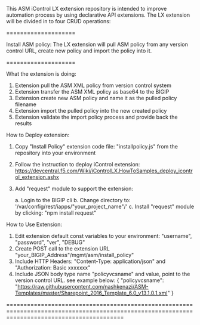 This ASM iControl LX extension repository is intended to improve automation process by using declarative API extensions.
The LX extension will be divided in to four CRUD operations:


====================

Install  ASM policy: The LX extension will pull ASM policy from any version control URL, create new policy and import the policy into it.

====================

What the extension is doing:
1. Extension pull the ASM XML policy from version control system
2. Extension transfer the ASM XML policy as base64 to the BIGIP
3. Extension create new ASM policy and name it as the pulled policy filename
4. Extension import the pulled policy into the new created policy
5. Extension validate the import policy process and provide back the results

How to Deploy extension:
1. Copy "Install Policy" extension code file: "installpolicy.js" from the repository into your environment
2. Follow the instruction to deploy iControl extension: https://devcentral.f5.com/Wiki/iControlLX.HowToSamples_deploy_icontrol_extension.ashx
3. Add "request" module to support the extension:

   a. Login to the BIGIP cli
   b. Change directory to: '/var/config/rest/iapps/"your_project_name"/'
   c. Install "request" module by clicking: "npm install request"  

How to Use Extension:
1. Edit extension default const variables to your environment: "username", "password", "ver", "DEBUG"
2. Create POST call to the extension URL "your_BIGIP_Address"/mgmt/asm/install_policy"
3. Include HTTP Headers: "Content-Type: application/json" and "Authorization: Basic xxxxxxx"
4. Include JSON body type name "policyvcsname" and value, point to the version control URL. see example below:
{ "policyvcsname": "https://raw.githubusercontent.com/nashkenazi/ASM-Templates/master/Sharepoint_2016_Template_6.0_v13.1.0.1.xml" }

==============================================================================================================================================
